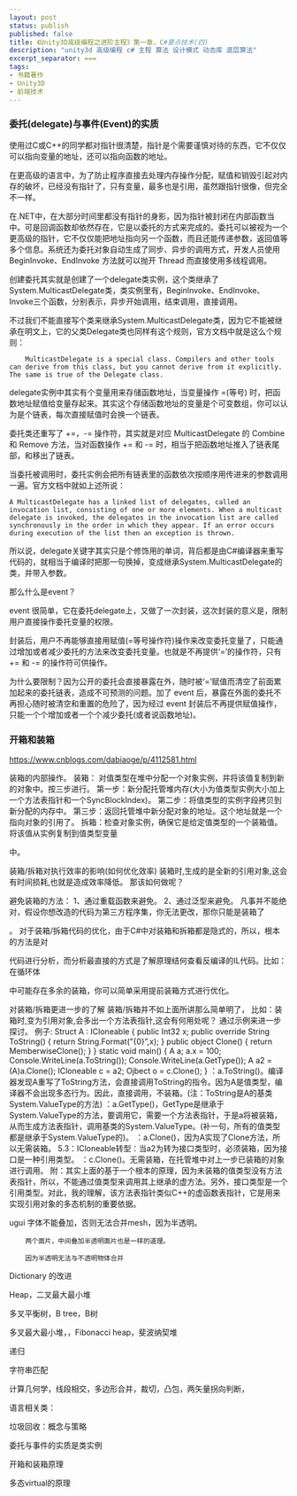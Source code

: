 ```yaml
---
layout: post
status: publish
published: false
title: 《Unity3D高级编程之进阶主程》第一章，C#要点技术(四)
description: "unity3d 高级编程 c# 主程 算法 设计模式 动态库 底层算法"
excerpt_separator: ===
tags:
- 书籍著作
- Unity3D
- 前端技术
---
```


### 委托(delegate)与事件(Event)的实质

使用过C或C++的同学都对指针很清楚，指针是个需要谨慎对待的东西，它不仅仅可以指向变量的地址，还可以指向函数的地址。

在更高级的语言中，为了防止程序直接去处理内存操作分配，赋值和销毁引起对内存的破坏，已经没有指针了，只有变量，最多也是引用，虽然跟指针很像，但完全不一样。

在.NET中，在大部分时间里都没有指针的身影，因为指针被封闭在内部函数当中。可是回调函数却依然存在，它是以委托的方式来完成的。委托可以被视为一个更高级的指针，它不仅仅能把地址指向另一个函数，而且还能传递参数，返回值等多个信息。系统还为委托对象自动生成了同步、异步的调用方式，开发人员使用 BeginInvoke、EndInvoke 方法就可以抛开 Thread 而直接使用多线程调用。

创建委托其实就是创建了一个delegate类实例，这个类继承了System.MulticastDelegate类，类实例里有，BeginInvoke、EndInvoke、Invoke三个函数，分别表示，异步开始调用，结束调用，直接调用。

不过我们不能直接写个类来继承System.MulticastDelegate类，因为它不能被继承在明文上，它的父类Delegate类也同样有这个规则，官方文档中就是这么个规则：

		MulticastDelegate is a special class. Compilers and other tools can derive from this class, but you cannot derive from it explicitly. The same is true of the Delegate class.

delegate实例中其实有个变量用来存储函数地址，当变量操作 =(等号) 时，把函数地址赋值给变量存起来。其实这个存储函数地址的变量是个可变数组，你可以认为是个链表，每次直接赋值时会换一个链表。

委托类还重写了 +=，-= 操作符，其实就是对应 MulticastDelegate 的 Combine 和 Remove 方法，当对函数操作 += 和 -= 时，相当于把函数地址推入了链表尾部，和移出了链表。

当委托被调用时，委托实例会把所有链表里的函数依次按顺序用传进来的参数调用一遍。官方文档中就如上述所说：

	A MulticastDelegate has a linked list of delegates, called an invocation list, consisting of one or more elements. When a multicast delegate is invoked, the delegates in the invocation list are called synchronously in the order in which they appear. If an error occurs during execution of the list then an exception is thrown.

所以说，delegate关键字其实只是个修饰用的单词，背后都是由C#编译器来重写代码的，就相当于编译时把那一句换掉，变成继承System.MulticastDelegate的类，并带入参数。

那么什么是event？

event 很简单，它在委托delegate上，又做了一次封装，这次封装的意义是，限制用户直接操作委托变量的权限。

封装后，用户不再能够直接用赋值(=等号操作符)操作来改变委托变量了，只能通过增加或者减少委托的方法来改变委托变量。也就是不再提供‘=’的操作符，只有 += 和 -= 的操作符可供操作。

为什么要限制？因为公开的委托会直接暴露在外，随时被‘=’赋值而清空了前面累加起来的委托链表，造成不可预测的问题。加了 event 后，暴露在外面的委托不再担心随时被清空和重置的危险了，因为经过 event 封装后不再提供赋值操作，只能一个个增加或者一个个减少委托(或者说函数地址)。

### 开箱和装箱

https://www.cnblogs.com/dabiaoge/p/4112581.html

装箱的内部操作。 
装箱： 对值类型在堆中分配一个对象实例，并将该值复制到新的对象中。按三步进行。 
  第一步：新分配托管堆内存(大小为值类型实例大小加上一个方法表指针和一个SyncBlockIndex)。 
  第二步：将值类型的实例字段拷贝到新分配的内存中。 
  第三步：返回托管堆中新分配对象的地址。这个地址就是一个指向对象的引用了。 
拆箱：检查对象实例，确保它是给定值类型的一个装箱值。将该值从实例复制到值类型变量

中。

 

装箱/拆箱对执行效率的影响(如何优化效率)
装箱时,生成的是全新的引用对象,这会有时间损耗,也就是造成效率降低。 那该如何做呢？

避免装箱的方法：
  1、通过重载函数来避免。
  2、通过泛型来避免。 
  凡事并不能绝对，假设你想改造的代码为第三方程序集，你无法更改，那你只能是装箱了

。 对于装箱/拆箱代码的优化，由于C#中对装箱和拆箱都是隐式的，所以，根本的方法是对

代码进行分析，而分析最直接的方式是了解原理结何查看反编译的IL代码。比如：在循环体

中可能存在多余的装箱，你可以简单采用提前装箱方式进行优化。


对装箱/拆箱更进一步的了解 装箱/拆箱并不如上面所讲那么简单明了，
比如：装箱时,变为引用对象,会多出一个方法表指针,这会有何用处呢？ 通过示例来进一步探讨。 
例子: 
  Struct A : ICloneable 
  { 
    public Int32 x; 
    public override String ToString() 
    { 
      return String.Format(”{0}”,x); 
    }
    public object Clone() 
    { 
      return MemberwiseClone(); 
    } 
  } 
  static void main() 
  { 
    A a; 
    a.x = 100; 
    Console.WriteLine(a.ToString()); 
    Console.WriteLine(a.GetType()); 
    A a2 = (A)a.Clone(); 
    ICloneable c = a2; Ojbect o = c.Clone(); 
  }
 ：a.ToString()。编译器发现A重写了ToString方法，会直接调用ToString的指令。因为A是值类型，编译器不会出现多态行为。因此，直接调用，不装箱。(注：ToString是A的基类System.ValueType的方法) 
 ：a.GetType()，GetType是继承于System.ValueType的方法，要调用它，需要一个方法表指针，于是a将被装箱，从而生成方法表指针，调用基类的System.ValueType。(补一句，所有的值类型都是继承于System.ValueType的)。 
 ：a.Clone()，因为A实现了Clone方法，所以无需装箱。 5.3：ICloneable转型：当a2为转为接口类型时，必须装箱，因为接口是一种引用类型。 
 ：c.Clone()。无需装箱，在托管堆中对上一步已装箱的对象进行调用。 
附：其实上面的基于一个根本的原理，因为未装箱的值类型没有方法表指针，所以，不能通过值类型来调用其上继承的虚方法。另外，接口类型是一个引用类型。对此，我的理解，该方法表指针类似C++的虚函数表指针，它是用来实现引用对象的多态机制的重要依据。





ugui 字体不能叠加，否则无法合并mesh，因为半透明。

		两个面片，中间叠加半透明面片也是一样的道理。

		因为半透明无法与不透明物体合并


Dictionary 的改进

Heap，二叉最大最小堆

多叉平衡树，B tree，B树

多叉最大最小堆，，Fibonacci heap，斐波纳契堆

递归

字符串匹配

计算几何学，线段相交，多边形合并，裁切，凸包，两矢量拐向判断，


语言相关类：

垃圾回收：概念与策略

委托与事件的实质是类实例

开箱和装箱原理

多态virtual的原理

